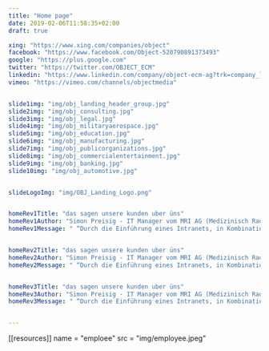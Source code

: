 ```yaml
---
title: "Home page"
date: 2019-02-06T11:58:35+02:00
draft: true

xing: "https://www.xing.com/companies/object"
facebook: "https://www.facebook.com/Object-520790891373493"
google: "https://plus.google.com"
twitter: "https://twitter.com/OBJECT_ECM"
linkedin: "https://www.linkedin.com/company/object-ecm-ag?trk=company_logo"
vimeo: "https://vimeo.com/channels/objectmedia"


slide1img: "img/obj_landing_header_group.jpg"
slide2img: "img/obj_consulting.jpg"
slide3img: "img/obj_legal.jpg"
slide4img: "img/obj_militaryaerospace.jpg"
slide5img: "img/obj_education.jpg"
slide6img: "img/obj_manufacturing.jpg"
slide7img: "img/obj_publicorganizations.jpg"
slide8img: "img/obj_commercialentertainment.jpg"
slide9img: "img/obj_banking.jpg"
slide10img: "img/obj_automotive.jpg"


slideLogoImg: "img/OBJ_Landing_Logo.png"


homeRev1Title: "das sagen unsere kunden uber üns"
homeRev1Author: "Simon Preisig - IT Manager vom MRI AG (Medizinisch Radiologisches Institut Zürich)"
homeRev1Message: " “Durch die Einführung eines Intranets, in Kombination mit einer interaktiven Prozesslandkarte, konnten wir die interne Kommunikation enorm steigern. Für uns ist die Plattform extrem wichtig geworden.“ "


homeRev2Title: "das sagen unsere kunden uber üns"
homeRev2Author: "Simon Preisig - IT Manager vom MRI AG (Medizinisch Radiologisches Institut Zürich)"
homeRev2Message: " “Durch die Einführung eines Intranets, in Kombination mit einer interaktiven Prozesslandkarte, konnten wir die interne Kommunikation enorm steigern. Für uns ist die Plattform extrem wichtig geworden.Durch die Einführung eines Intranets, in Kombination mit einer interaktiven Prozesslandkarte, konnten wir die interne Kommunikation enorm steigern. Für uns ist die Plattform extrem wichtig geworden.“ "


homeRev3Title: "das sagen unsere kunden uber üns"
homeRev3Author: "Simon Preisig - IT Manager vom MRI AG (Medizinisch Radiologisches Institut Zürich)"
homeRev3Message: " “Durch die Einführung eines Intranets, in Kombination mit einer interaktiven Prozesslandkarte, konnten wir die interne Kommunikation enorm steigern. Für uns ist die Plattform extrem wichtig geworden, deshalb ist es so wertvoll einen kompetenten Partner wie die OBJECT zu haben.Durch die Einführung eines Intranets, in Kombination mit einer interaktiven Prozesslandkarte, konnten wir die interne Kommunikation enorm steigern. Für uns ist die Plattform extrem wichtig geworden, deshalb ist es so wertvoll einen kompetenten Partner wie die OBJECT zu haben.“ "


---
```



[[resources]]
  name = "emploee"
  src = "img/employee.jpeg"